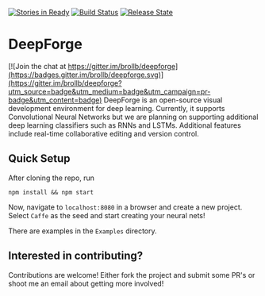[![Stories in Ready](https://badge.waffle.io/brollb/deepforge.png?label=ready&title=Ready)](https://waffle.io/brollb/deepforge)
[![Build Status](https://travis-ci.org/brollb/deepforge.svg?branch=master)](https://travis-ci.org/brollb/deepforge)
[![Release State](https://img.shields.io/badge/state-pre--alpha-red.svg)](https://img.shields.io/badge/state-pre--alpha-red.svg)

# DeepForge

[![Join the chat at https://gitter.im/brollb/deepforge](https://badges.gitter.im/brollb/deepforge.svg)](https://gitter.im/brollb/deepforge?utm_source=badge&utm_medium=badge&utm_campaign=pr-badge&utm_content=badge)
DeepForge is an open-source visual development environment for deep learning. Currently, it supports Convolutional Neural Networks but we are planning on supporting additional deep learning classifiers such as RNNs and LSTMs. Additional features include real-time collaborative editing and version control.

## Quick Setup
After cloning the repo, run

```
npm install && npm start
```

Now, navigate to `localhost:8080` in a browser and create a new project. Select `Caffe` as the seed and start creating your neural nets!

There are examples in the `Examples` directory.

## Interested in contributing?
Contributions are welcome! Either fork the project and submit some PR's or shoot me an email about getting more involved!
